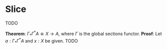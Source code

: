 # Slice

TODO

**Theorem**: $\Gamma_* \Gamma^* A \cong X \to A$, where $\Gamma$ is the global sections functor.
**Proof**: Let $a : \Gamma_* \Gamma^* A$ and $x : X$ be given.
TODO

